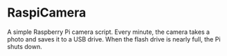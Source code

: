 # RaspiCamera
A simple Raspberry Pi camera script. Every minute, the camera takes a photo and saves it to a USB drive.
When the flash drive is nearly full, the Pi shuts down.
